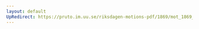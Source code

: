 ```yaml
---
layout: default
UpRedirect: https://pruto.im.uu.se/riksdagen-motions-pdf/1869/mot_1869__fk__42/mot_1869__fk__42-001.pdf
---
```

